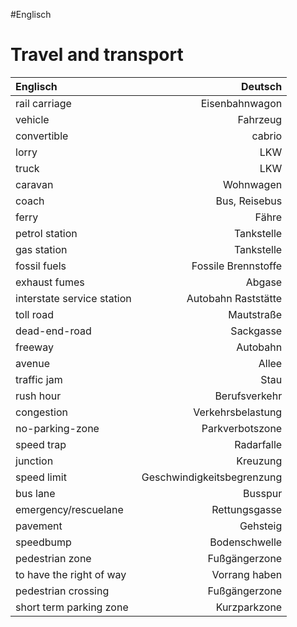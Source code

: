 #Englisch

# Travel and transport
Englisch | Deutsch
:---------|----------:
rail carriage|Eisenbahnwagon
vehicle|Fahrzeug
convertible|cabrio
lorry|LKW
truck|LKW
caravan|Wohnwagen
coach|Bus, Reisebus
ferry|Fähre
petrol station|Tankstelle
gas station|Tankstelle
fossil fuels|Fossile Brennstoffe
exhaust fumes|Abgase
interstate service station|Autobahn Raststätte
toll road|Mautstraße
dead-end-road|Sackgasse
freeway|Autobahn
avenue|Allee
traffic jam|Stau
rush hour|Berufsverkehr
congestion|Verkehrsbelastung
no-parking-zone|Parkverbotszone
speed trap|Radarfalle
junction|Kreuzung
speed limit|Geschwindigkeitsbegrenzung
bus lane|Busspur
emergency/rescuelane|Rettungsgasse
pavement|Gehsteig
speedbump|Bodenschwelle
pedestrian zone|Fußgängerzone
to have the right of way|Vorrang haben
pedestrian crossing|Fußgängerzone
short term parking zone|Kurzparkzone
